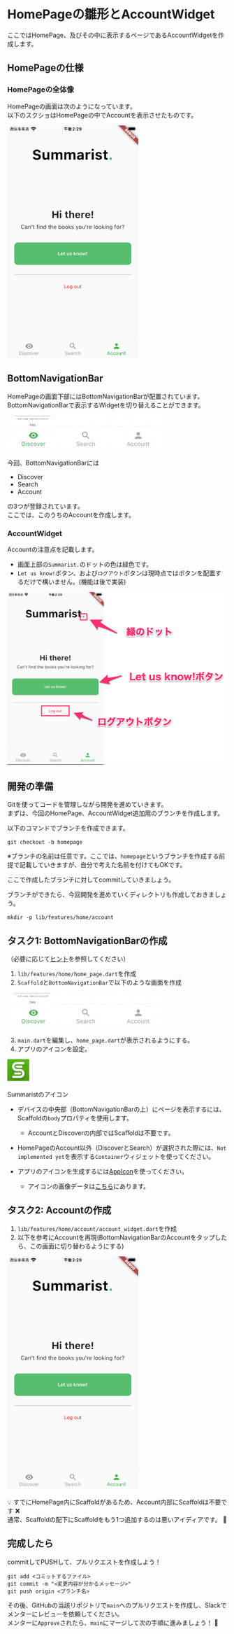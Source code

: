 # HomePageの雛形とAccountWidget
ここではHomePage、及びその中に表示するページであるAccountWidgetを作成します。  

## HomePageの仕様

### HomePageの全体像
HomePageの画面は次のようになっています。  
以下のスクショはHomePageの中でAccountを表示させたものです。  

<img src="./images/account.png" alt="HomePage(Account)" width="300px" />

## BottomNavigationBar

HomePageの画面下部にはBottomNavigationBarが配置されています。  
BottomNavigationBarで表示するWidgetを切り替えることができます。  

![BottomNavigationBar](./images/BottomNavigationBar.gif)

今回、BottomNavigationBarには

- Discover
- Search
- Account

の3つが登録されています。  
ここでは、このうちのAccountを作成します。  

### AccountWidget
Accountの注意点を記載します。  

- 画面上部の`Summarist.`のドットの色は緑色です。
- `Let us know!`ボタン、および`ログアウト`ボタンは現時点ではボタンを配置するだけで構いません。(機能は後で実装)

![Accountの詳細](./images/account_detail.png)

## 開発の準備
Gitを使ってコードを管理しながら開発を進めていきます。  
まずは、今回のHomePage、AccountWidget追加用のブランチを作成します。  


以下のコマンドでブランチを作成できます。  

```
git checkout -b homepage
```

※ブランチの名前は任意です。ここでは、`homepage`というブランチを作成する前提で記載していきますが、自分で考えた名前を付けてもOKです。

ここで作成したブランチに対してcommitしていきましょう。  

ブランチができたら、今回開発を進めていくディレクトリも作成しておきましょう。  

```
mkdir -p lib/features/home/account
```

## タスク1: BottomNavigationBarの作成

（必要に応じて[ヒント](../hints/bottom_navigation_bar/bottom_navigation_bar_hint.md)を参照してください）

1. `lib/features/home/home_page.dart`を作成
2. `Scaffold`と`BottomNavigationBar`で以下のような画面を作成

![BottomNavigationBar](./images/BottomNavigationBar.gif)

3. `main.dart`を編集し、`home_page.dart`が表示されるようにする。
4. アプリのアイコンを設定。

<img src="./summarist_1024.png" alt="アイコン" width="50px" />

Summaristのアイコン

- デバイスの中央部（BottomNavigationBarの上）にページを表示するには、Scaffoldの`body`プロパティを使用します。
  - AccountとDiscoverの内部ではScaffoldは不要です。

- HomePageのAccount以外（DiscoverとSearch）が選択された際には、`Not implemented yet`を表示する`Container`ウィジェットを使ってください。

- アプリのアイコンを生成するには[AppIcon](https://appicon.co/)を使ってください。
  - アイコンの画像データは[こちら](./summarist_1024.png)にあります。

## タスク2: Accountの作成
1. `lib/features/home/account/account_widget.dart`を作成
1. 以下を参考にAccountを再現(BottomNavigationBarのAccountをタップしたら、この画面に切り替わるようにする)

<img src="./images/account.png" alt="HomePage(Account)" width="300px" />


:bulb: すでにHomePage内にScaffoldがあるため、Account内部にScaffoldは不要です :x:  
  通常、Scaffoldの配下にScaffoldをもう1つ追加するのは悪いアイディアです。 :japanese_goblin: 


## 完成したら
commitしてPUSHして、プルリクエストを作成しよう！

```
git add <コミットするファイル>
git commit -m "<変更内容が分かるメッセージ>"
git push origin <ブランチ名>
```

その後、GitHubの当該リポジトリで`main`へのプルリクエストを作成し、Slackでメンターにレビューを依頼してください。  
メンターに`Approve`されたら、`main`にマージして次の手順に進みましょう！ :tada:
